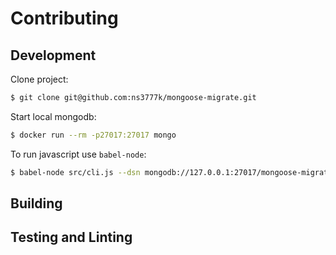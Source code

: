# Contributing

## Development

Clone project:

```bash
$ git clone git@github.com:ns3777k/mongoose-migrate.git
```

Start local mongodb:
 
```bash
$ docker run --rm -p27017:27017 mongo
```

To run javascript use `babel-node`: 

```bash
$ babel-node src/cli.js --dsn mongodb://127.0.0.1:27017/mongoose-migration create testing-migration
```

## Building

## Testing and Linting
